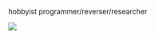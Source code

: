 hobbyist programmer/reverser/researcher

![](https://komarev.com/ghpvc/?username=notyoursleep&color=555555)
